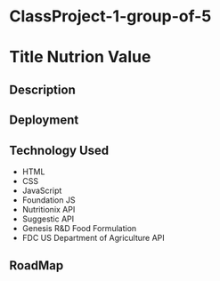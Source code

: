 # ClassProject-1-group-of-5

# Title Nutrion Value

## Description

<!-- Title Bar  
    - Title box Jumbotron 
    - search function
    - description of how the site works (about me)
    - add a start button to input a item field
    - what information does the site display

        - pulls up previous searches
        - pulls up common popular foods

        - weight
        - lipids (fats)
        - protein
        - carbohydrates
        - total caloric value

    - 
    -->

## Deployment

## Technology Used

- HTML
- CSS
- JavaScript
- Foundation JS
- Nutritionix API
- Suggestic API
- Genesis R&D Food Formulation
- FDC US Department of Agriculture API

## RoadMap
